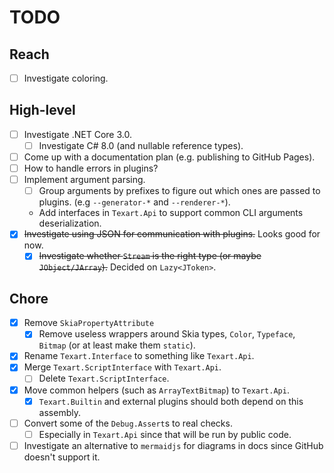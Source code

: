 # TODO

## Reach

- [ ] Investigate coloring.

## High-level

- [ ] Investigate .NET Core 3.0.
  - [ ] Investigate C# 8.0 (and nullable reference types).
- [ ] Come up with a documentation plan (e.g. publishing to GitHub Pages).
- [ ] How to handle errors in plugins?
- [ ] Implement argument parsing.
  - [ ] Group arguments by prefixes to figure out which ones are passed to plugins. (e.g `--generator-*` and `--renderer-*`).
  - Add interfaces in `Texart.Api` to support common CLI arguments deserialization.
- [X] ~~Investigate using JSON for communication with plugins.~~ Looks good for now.
  - [X] ~~Investigate whether `Stream` is the right type (or maybe `JObject/JArray`).~~ Decided on `Lazy<JToken>`.

## Chore

- [X] Remove `SkiaPropertyAttribute`
  - [X] Remove useless wrappers around Skia types, `Color`, `Typeface`, `Bitmap` (or at least make them `static`).
- [X] Rename `Texart.Interface` to something like `Texart.Api`.
- [X] Merge `Texart.ScriptInterface` with `Texart.Api`.
  - [ ] Delete `Texart.ScriptInterface`.
- [X] Move common helpers (such as `ArrayTextBitmap`) to `Texart.Api`.
  - [X] `Texart.Builtin` and external plugins should both depend on this assembly.
- [ ] Convert some of the `Debug.Assert`s to real checks.
  - [ ] Especially in `Texart.Api` since that will be run by public code.
- [ ] Investigate an alternative to `mermaidjs` for diagrams in docs since GitHub doesn't support it.
